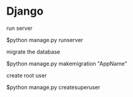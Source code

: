 # Django
  run server<p>
  $python manage.py runserver 
  
  migrate the database<p>
  $python manage.py makemigration "AppName"
  
  create root user<p>
  $python manage.py createsuperuser
  
  

